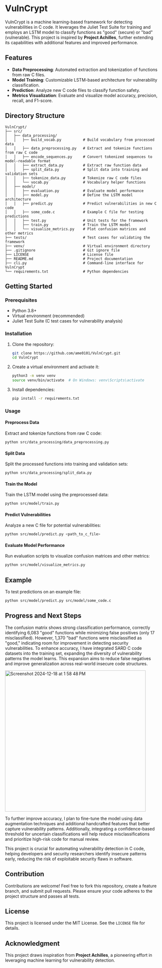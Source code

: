 # VulnCrypt

VulnCrypt is a machine learning-based framework for detecting vulnerabilities in C code. It leverages the Juliet Test Suite for training and employs an LSTM model to classify functions as "good" (secure) or "bad" (vulnerable). This project is inspired by **Project Achilles**, further extending its capabilities with additional features and improved performance.

## Features

- **Data Preprocessing**: Automated extraction and tokenization of functions from raw C files.
- **Model Training**: Customizable LSTM-based architecture for vulnerability classification.
- **Prediction**: Analyze new C code files to classify function safety.
- **Metrics Visualization**: Evaluate and visualize model accuracy, precision, recall, and F1-score.

## Directory Structure

```
VulnCrypt/
├── src/
│   ├── data_processing/
│   │   ├── build_vocab.py          # Build vocabulary from processed data
│   │   ├── data_preprocessing.py   # Extract and tokenize functions from raw C code
│   │   ├── encode_sequences.py     # Convert tokenized sequences to model-readable format
│   │   ├── extract_data.py         # Extract raw function data
│   │   ├── split_data.py           # Split data into training and validation sets
│   │   ├── tokenize_data.py        # Tokenize raw C code files
│   │   └── vocab.py                # Vocabulary helper functions
│   ├── model/
│   │   ├── evaluation.py           # Evaluate model performance
│   │   ├── model.py                # Define the LSTM model architecture
│   │   ├── predict.py              # Predict vulnerabilities in new C code
│   │   ├── some_code.c             # Example C file for testing predictions
│   │   ├── test.py                 # Unit tests for the framework
│   │   ├── train.py                # Train the LSTM model
│   │   └── visualize_metrics.py    # Plot confusion matrices and other metrics
├── tests/                          # Test cases for validating the framework
├── venv/                           # Virtual environment directory
├── .gitignore                      # Git ignore file
├── LICENSE                         # License file
├── README.md                       # Project documentation
├── cli.py                          # Command-line interface for VulnCrypt
└── requirements.txt                # Python dependencies
```

## Getting Started

### Prerequisites

- Python 3.8+
- Virtual environment (recommended)
- Juliet Test Suite (C test cases for vulnerability analysis)

### Installation

1. Clone the repository:
   ```bash
   git clone https://github.com/ame0101/VulnCrypt.git
   cd VulnCrypt
   ```

2. Create a virtual environment and activate it:
   ```bash
   python3 -m venv venv
   source venv/bin/activate  # On Windows: venv\Scripts\activate
   ```

3. Install dependencies:
   ```bash
   pip install -r requirements.txt
   ```

### Usage

#### Preprocess Data
Extract and tokenize functions from raw C code:
```bash
python src/data_processing/data_preprocessing.py
```

#### Split Data
Split the processed functions into training and validation sets:
```bash
python src/data_processing/split_data.py
```

#### Train the Model
Train the LSTM model using the preprocessed data:
```bash
python src/model/train.py
```

#### Predict Vulnerabilities
Analyze a new C file for potential vulnerabilities:
```bash
python src/model/predict.py <path_to_c_file>
```

#### Evaluate Model Performance
Run evaluation scripts to visualize confusion matrices and other metrics:
```bash
python src/model/visualize_metrics.py
```

## Example

To test predictions on an example file:
```bash
python src/model/predict.py src/model/some_code.c
```

## Progress and Next Steps
The confusion matrix shows strong classification performance, correctly identifying 6,083 "good" functions while minimizing false positives (only 17 misclassified). However, 1,370 "bad" functions were misclassified as "good," indicating room for improvement in detecting security vulnerabilities. To enhance accuracy, I have integrated SARD C code datasets into the training set, expanding the diversity of vulnerability patterns the model learns. This expansion aims to reduce false negatives and improve generalization across real-world insecure code structures.

<img width="465" alt="Screenshot 2024-12-18 at 1 58 48 PM" src="https://github.com/user-attachments/assets/bf774bf8-c9aa-4f44-8117-28b359b7455a" />


To further improve accuracy, I plan to fine-tune the model using data augmentation techniques and additional handcrafted features that better capture vulnerability patterns. Additionally, integrating a confidence-based threshold for uncertain classifications will help reduce misclassifications and prioritize high-risk code for manual review.

This project is crucial for automating vulnerability detection in C code, helping developers and security researchers identify insecure patterns early, reducing the risk of exploitable security flaws in software.


## Contribution

Contributions are welcome! Feel free to fork this repository, create a feature branch, and submit pull requests. Please ensure your code adheres to the project structure and passes all tests.

## License

This project is licensed under the MIT License. See the `LICENSE` file for details.

## Acknowledgment

This project draws inspiration from **Project Achilles**, a pioneering effort in leveraging machine learning for vulnerability detection.
